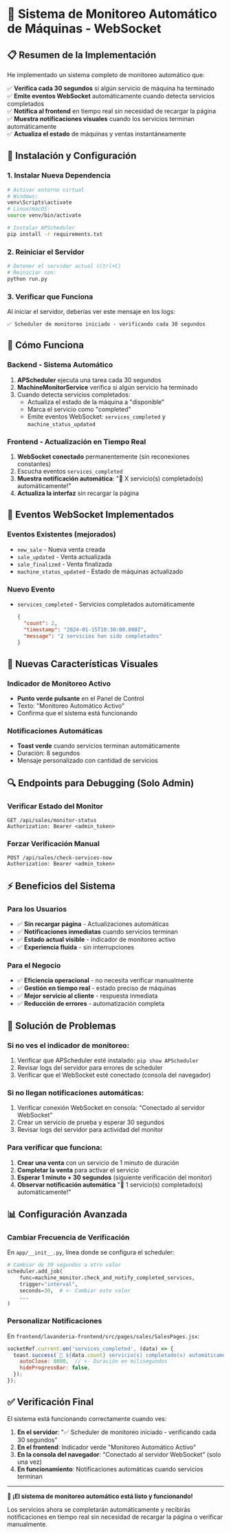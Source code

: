 # 🚀 Sistema de Monitoreo Automático de Máquinas - WebSocket

## 📋 Resumen de la Implementación

He implementado un sistema completo de monitoreo automático que:

✅ **Verifica cada 30 segundos** si algún servicio de máquina ha terminado  
✅ **Emite eventos WebSocket** automáticamente cuando detecta servicios completados  
✅ **Notifica al frontend** en tiempo real sin necesidad de recargar la página  
✅ **Muestra notificaciones visuales** cuando los servicios terminan automáticamente  
✅ **Actualiza el estado** de máquinas y ventas instantáneamente  

## 🔧 Instalación y Configuración

### 1. Instalar Nueva Dependencia

```bash
# Activar entorno virtual
# Windows:
venv\Scripts\activate
# Linux/macOS:
source venv/bin/activate

# Instalar APScheduler
pip install -r requirements.txt
```

### 2. Reiniciar el Servidor

```bash
# Detener el servidor actual (Ctrl+C)
# Reiniciar con:
python run.py
```

### 3. Verificar que Funciona

Al iniciar el servidor, deberías ver este mensaje en los logs:
```
✅ Scheduler de monitoreo iniciado - verificando cada 30 segundos
```

## 🎯 Cómo Funciona

### Backend - Sistema Automático
1. **APScheduler** ejecuta una tarea cada 30 segundos
2. **MachineMonitorService** verifica si algún servicio ha terminado
3. Cuando detecta servicios completados:
   - Actualiza el estado de la máquina a "disponible"
   - Marca el servicio como "completed" 
   - Emite eventos WebSocket: `services_completed` y `machine_status_updated`

### Frontend - Actualización en Tiempo Real
1. **WebSocket conectado** permanentemente (sin reconexiones constantes)
2. Escucha eventos `services_completed`
3. **Muestra notificación automática**: "🎉 X servicio(s) completado(s) automáticamente!"
4. **Actualiza la interfaz** sin recargar la página

## 📡 Eventos WebSocket Implementados

### Eventos Existentes (mejorados)
- `new_sale` - Nueva venta creada
- `sale_updated` - Venta actualizada  
- `sale_finalized` - Venta finalizada
- `machine_status_updated` - Estado de máquinas actualizado

### Nuevo Evento
- `services_completed` - Servicios completados automáticamente
  ```json
  {
    "count": 2,
    "timestamp": "2024-01-15T10:30:00.000Z",
    "message": "2 servicios han sido completados"
  }
  ```

## 🎨 Nuevas Características Visuales

### Indicador de Monitoreo Activo
- **Punto verde pulsante** en el Panel de Control
- Texto: "Monitoreo Automático Activo"
- Confirma que el sistema está funcionando

### Notificaciones Automáticas
- **Toast verde** cuando servicios terminan automáticamente
- Duración: 8 segundos
- Mensaje personalizado con cantidad de servicios

## 🔍 Endpoints para Debugging (Solo Admin)

### Verificar Estado del Monitor
```http
GET /api/sales/monitor-status
Authorization: Bearer <admin_token>
```

### Forzar Verificación Manual
```http
POST /api/sales/check-services-now  
Authorization: Bearer <admin_token>
```

## ⚡ Beneficios del Sistema

### Para los Usuarios
- ✅ **Sin recargar página** - Actualizaciones automáticas
- ✅ **Notificaciones inmediatas** cuando servicios terminan
- ✅ **Estado actual visible** - indicador de monitoreo activo
- ✅ **Experiencia fluida** - sin interrupciones

### Para el Negocio
- ✅ **Eficiencia operacional** - no necesita verificar manualmente
- ✅ **Gestión en tiempo real** - estado preciso de máquinas
- ✅ **Mejor servicio al cliente** - respuesta inmediata
- ✅ **Reducción de errores** - automatización completa

## 🐛 Solución de Problemas

### Si no ves el indicador de monitoreo:
1. Verificar que APScheduler esté instalado: `pip show APScheduler`
2. Revisar logs del servidor para errores de scheduler
3. Verificar que el WebSocket esté conectado (consola del navegador)

### Si no llegan notificaciones automáticas:
1. Verificar conexión WebSocket en consola: "Conectado al servidor WebSocket"
2. Crear un servicio de prueba y esperar 30 segundos  
3. Revisar logs del servidor para actividad del monitor

### Para verificar que funciona:
1. **Crear una venta** con un servicio de 1 minuto de duración
2. **Completar la venta** para activar el servicio
3. **Esperar 1 minuto + 30 segundos** (siguiente verificación del monitor)
4. **Observar notificación automática** "🎉 1 servicio(s) completado(s) automáticamente!"

## 📊 Configuración Avanzada

### Cambiar Frecuencia de Verificación
En `app/__init__.py`, línea donde se configura el scheduler:
```python
# Cambiar de 30 segundos a otro valor
scheduler.add_job(
    func=machine_monitor.check_and_notify_completed_services,
    trigger="interval",
    seconds=30,  # <- Cambiar este valor
    ...
)
```

### Personalizar Notificaciones
En `frontend/lavanderia-frontend/src/pages/sales/SalesPages.jsx`:
```javascript
socketRef.current.on('services_completed', (data) => {
  toast.success(`🎉 ${data.count} servicio(s) completado(s) automáticamente!`, {
    autoClose: 8000,  // <- Duración en milisegundos
    hideProgressBar: false,
  });
});
```

## ✅ Verificación Final

El sistema está funcionando correctamente cuando ves:

1. **En el servidor**: "✅ Scheduler de monitoreo iniciado - verificando cada 30 segundos"
2. **En el frontend**: Indicador verde "Monitoreo Automático Activo"  
3. **En la consola del navegador**: "Conectado al servidor WebSocket" (solo una vez)
4. **En funcionamiento**: Notificaciones automáticas cuando servicios terminan

---

**🎉 ¡El sistema de monitoreo automático está listo y funcionando!**

Los servicios ahora se completarán automáticamente y recibirás notificaciones en tiempo real sin necesidad de recargar la página o verificar manualmente. 